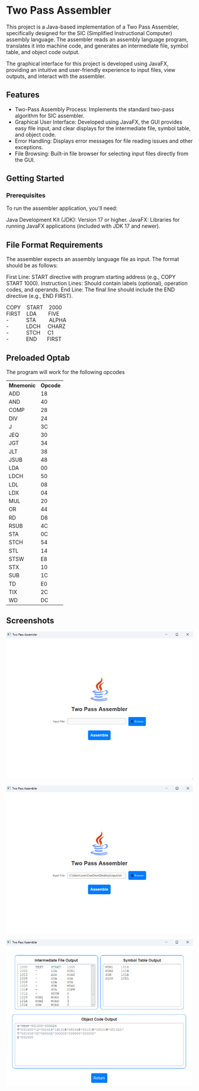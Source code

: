 # **Two Pass Assembler**
This project is a Java-based implementation of a Two Pass Assembler, specifically designed for the SIC (Simplified Instructional Computer) assembly language. The assembler reads an assembly language program, translates it into machine code, and generates an intermediate file, symbol table, and object code output.

The graphical interface for this project is developed using JavaFX, providing an intuitive and user-friendly experience to input files, view outputs, and interact with the assembler.

## Features

- Two-Pass Assembly Process: Implements the standard two-pass algorithm for SIC assembler.
- Graphical User Interface: Developed using JavaFX, the GUI provides easy file input, and clear displays for the intermediate file, symbol table, and object code.
- Error Handling: Displays error messages for file reading issues and other exceptions.
- File Browsing: Built-in file browser for selecting input files directly from the GUI.

## Getting Started

### Prerequisites

To run the assembler application, you'll need:

Java Development Kit (JDK): Version 17 or higher.
JavaFX: Libraries for running JavaFX applications (included with JDK 17 and newer).


## File Format Requirements

The assembler expects an assembly language file as input. The format should be as follows:

First Line: START directive with program starting address (e.g., COPY START 1000).
Instruction Lines: Should contain labels (optional), operation codes, and operands.
End Line: The final line should include the END directive (e.g., END FIRST).

COPY&nbsp;&nbsp;&nbsp;&nbsp;START&nbsp;&nbsp;&nbsp;&nbsp;2000\
FIRST&nbsp;&nbsp;&nbsp;&nbsp;LDA&nbsp;&nbsp;&nbsp;&nbsp;&nbsp;&nbsp;&nbsp;&nbsp;FIVE\
\-&nbsp;&nbsp;&nbsp;&nbsp;&nbsp;&nbsp;&nbsp;&nbsp;&nbsp;&nbsp;&nbsp;&nbsp;STA&nbsp;&nbsp;&nbsp;&nbsp;&nbsp;&nbsp;&nbsp;&nbsp;&nbsp;ALPHA\
\-&nbsp;&nbsp;&nbsp;&nbsp;&nbsp;&nbsp;&nbsp;&nbsp;&nbsp;&nbsp;&nbsp;&nbsp;LDCH&nbsp;&nbsp;&nbsp;&nbsp;&nbsp;CHARZ\
\-&nbsp;&nbsp;&nbsp;&nbsp;&nbsp;&nbsp;&nbsp;&nbsp;&nbsp;&nbsp;&nbsp;&nbsp;STCH&nbsp;&nbsp;&nbsp;&nbsp;&nbsp;C1\
\-&nbsp;&nbsp;&nbsp;&nbsp;&nbsp;&nbsp;&nbsp;&nbsp;&nbsp;&nbsp;&nbsp;&nbsp;END&nbsp;&nbsp;&nbsp;&nbsp;&nbsp;&nbsp;&nbsp;FIRST


## Preloaded Optab

The program will work for the following opcodes
<table>
    <tr><th>Mnemonic</th><th>Opcode</th></tr>
    <tr><td>ADD</td><td>18</td></tr>
    <tr><td>AND</td><td>40</td></tr>
    <tr><td>COMP</td><td>28</td></tr>
    <tr><td>DIV</td><td>24</td></tr>
    <tr><td>J</td><td>3C</td></tr>
    <tr><td>JEQ</td><td>30</td></tr>
    <tr><td>JGT</td><td>34</td></tr>
    <tr><td>JLT</td><td>38</td></tr>
    <tr><td>JSUB</td><td>48</td></tr>
    <tr><td>LDA</td><td>00</td></tr>
    <tr><td>LDCH</td><td>50</td></tr>
    <tr><td>LDL</td><td>08</td></tr>
    <tr><td>LDX</td><td>04</td></tr>
    <tr><td>MUL</td><td>20</td></tr>
    <tr><td>OR</td><td>44</td></tr>
    <tr><td>RD</td><td>D8</td></tr>
    <tr><td>RSUB</td><td>4C</td></tr>
    <tr><td>STA</td><td>0C</td></tr>
    <tr><td>STCH</td><td>54</td></tr>
    <tr><td>STL</td><td>14</td></tr>
    <tr><td>STSW</td><td>E8</td></tr>
    <tr><td>STX</td><td>10</td></tr>
    <tr><td>SUB</td><td>1C</td></tr>
    <tr><td>TD</td><td>E0</td></tr>
    <tr><td>TIX</td><td>2C</td></tr>
    <tr><td>WD</td><td>DC</td></tr>
</table>

## Screenshots

![Alt text](screenshots/img-1.png)

![Alt text](screenshots/img-2.png)

![Alt text](screenshots/img-3.png)


